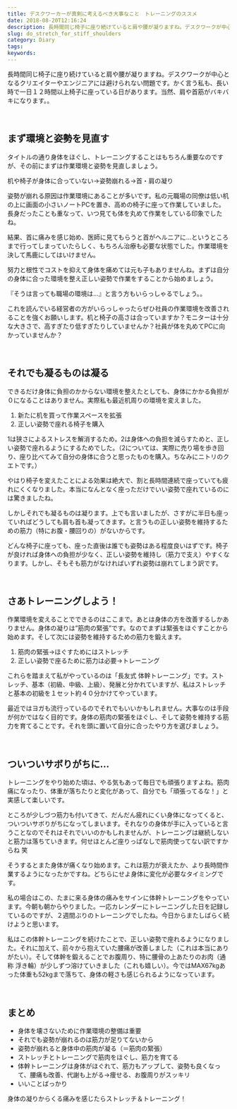 ```yaml
---
title: デスクワーカーが真剣に考えるべき大事なこと　トレーニングのススメ
date: 2018-08-20T12:16:24
description: 長時間同じ椅子に座り続けていると肩や腰が凝りますね。デスクワークが中心となるクリエイターやエンジニアに
slug: do_stretch_for_stiff_shoulders
category: Diary
tags: 
keywords: 
---
```


長時間同じ椅子に座り続けていると肩や腰が凝りますね。デスクワークが中心となるクリエイターやエンジニアには避けられない問題です。かく言う私も、長い時で一日１２時間以上椅子に座っている日があります。当然、肩や首筋がバキバキになります。。

&nbsp;

## まず環境と姿勢を見直す

タイトルの通り身体をほぐし、トレーニングすることはもちろん重要なのですが、その前にまずは作業環境と姿勢を見直しましょう。

机や椅子が身体に合っていない→姿勢崩れる→首・肩の凝り

姿勢が崩れる原因は作業環境にあることが多いです。私の元職場の同僚は低い机の上に画面の小さいノートPCを置き、高めの椅子に座って作業していました。長身だったことも重なって、いつ見ても体を丸めて作業をしている印象でしたね。

結果、首に痛みを感じ始め、医師に見てもらうと首がヘルニアに…というところまで行ってしまっていたらしく、もちろん治療も必要な状態でした。作業環境を決して馬鹿にしてはいけません。

努力と根性でコストを抑えて身体を痛めては元も子もありませんね。まずは自分の身体に合った環境を整え正しい姿勢で作業をすることから始めましょう。

『そうは言っても職場の環境は…』と言う方もいらっしゃるでしょう。。

これを読んでいる経営者の方がいらっしゃったらぜひ社員の作業環境を改善されることを強くお願いします。机と椅子の高さは合っていますか？モニターは十分な大きさで、高すぎたり低すぎたりしていませんか？社員が体を丸めてPCに向かっていませんか？

&nbsp;

## それでも凝るものは凝る

できるだけ身体に負担のかからない環境を整えたとしても、身体にかかる負担が０になることはありません。実際私も最近机周りの環境を変えました。

1. 新たに机を買って作業スペースを拡張
2. 正しい姿勢で座れる椅子を購入

1は狭さによるストレスを解消するため。2は身体への負担を減らすためと、正しい姿勢で座れるようにするためでした。（2については、実際に売り場を歩き回り、座り比べてみて自分の身体に合うと思ったものを購入。ちなみにニトリのクエトです。）

やはり椅子を変えたことによる効果は絶大で、割と長時間連続で座っていても疲れにくくなりました。本当になんとなく座っただけでいい姿勢で座れているのには驚きましたね。

しかしそれでも凝るものは凝ります。上でも言いましたが、さすがに半日も座っていればどうしても肩も首も凝ってきます。と言うもの正しい姿勢を維持するための筋力（特にお腹・腰回りの）がないからです。

どんな椅子に座っても、座った直後は誰でも姿勢はある程度良いはずです。椅子が良ければ身体への負担が少なく、正しい姿勢を維持し（筋力で支え）やすくなります。しかし、そもそも筋力がなければいずれ姿勢は崩れてしまう訳です。

&nbsp;

## さあトレーニングしよう！

作業環境を変えることでできるのはここまで。あとは身体の方を改善するしかありません。身体の凝りは”筋肉の緊張”です。なのでまずは緊張をほぐすことから始めます。そして次には姿勢を維持するための筋力を鍛えます。

1. 筋肉の緊張→ほぐすためにはストレッチ
2. 正しい姿勢で座るために筋力は必要→トレーニング

これらを踏まえて私がやっているのは「長友式 体幹トレーニング」です。ストレッチ、基本（初級、中級、上級）、発展と分かれていますが、私はストレッチと基本の初級を１セット約４０分かけてやっています。

最近ではヨガも流行っているのでそれでもいいかもしれません。大事なのは手段が何かではなく目的です。身体の筋肉の緊張をほぐし、そして姿勢を維持する筋力を育てることです。それを頭に置いて自分に合ったやり方を選びましょう。

&nbsp;

## ついついサボりがちに…

トレーニングをやり始めた頃は、やる気もあって毎日でも頑張りますよね。筋肉痛になったり、体重が落ちたりと変化があって、自分でも「頑張ってるな！」と実感して楽しいです。

ところが少しづつ筋力も付いてきて、だんだん疲れにくい身体になってくると、ついついサボりがちになってしまいます。それなりの身体が手に入っていると言うことなのでそれはそれでいいのかもしれませんが、トレーニングは継続しないと筋力は落ちていきます。何せほとんど座りっぱなしで筋肉使ってない訳ですからね 笑

そうするとまた身体が痛くなり始めます。これは筋力が衰えたか、より長時間作業するようになったかですね。どちらにせよ身体に変化が必要なタイミングです。

私の場合はこの、たまに来る身体の痛みをサインに体幹トレーニングをやっています。今朝も朝からやりました。一応カレンダーにトレーニングした日を記録しているのですが、２週間ぶりのトレーニングでしたね。今日からまたしばらく続けようと思います。

私はこの体幹トレーニングを続けたことで、正しい姿勢で座れるようになりました。それに加えて、前々から抱えていた腰痛が改善しました（これは本当にありがたい）。そして体幹を鍛えることでお腹周り、特に腰骨の上あたりのお肉（通称 浮き輪）が少しずつ溶けていきました（これも嬉しい）。今ではMAX67kgあった体重も52kgまで落ちて、身体の軽さも感じられるようになっています。

&nbsp;

## まとめ

- 身体を壊さないために作業環境の整備は重要
- それでも姿勢が崩れるのは筋力が足りてないから
- 姿勢が崩れると身体中の筋肉が凝る（＝筋肉の緊張）
- ストレッチとトレーニングで筋肉をほぐし、筋力を育てる
- 体幹トレーニングは身体がほぐれて、筋力もアップして、姿勢も良くなって、腰痛も改善、代謝も上がる→痩せる、お腹周りがスッキリ
- いいことばっかり

身体の凝りからくる痛みを感じたらストレッチ＆トレーニング！

